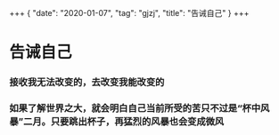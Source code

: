 +++
{
    "date": "2020-01-07",
    "tag": "gjzj",
    "title": "告诫自己"
}
+++
# 告诫自己

### 接收我无法改变的，去改变我能改变的

### 如果了解世界之大，就会明白自己当前所受的苦只不过是“杯中风暴”二月。只要跳出杯子，再猛烈的风暴也会变成微风
